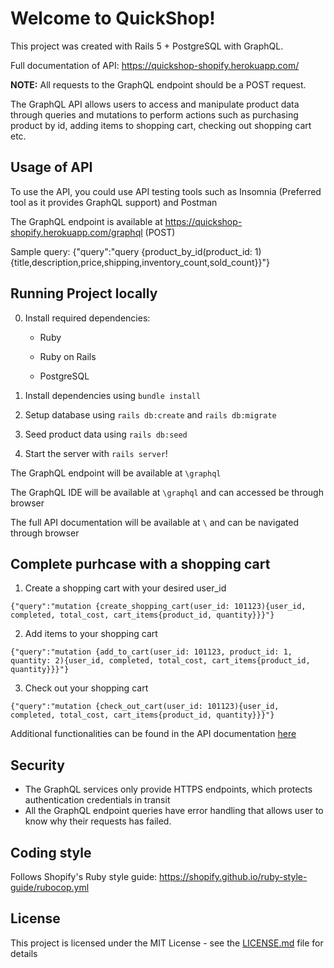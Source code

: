 # Welcome to QuickShop!

This project was created with Rails 5 + PostgreSQL with GraphQL. 


Full documentation of API: https://quickshop-shopify.herokuapp.com/


**NOTE:** All requests to the GraphQL endpoint should be a POST request.

The GraphQL API allows users to access and manipulate product data through queries and mutations to perform actions such as purchasing product by id, adding items to shopping cart, checking out shopping cart etc.

## Usage of API
To use the API, you could use API testing tools such as Insomnia (Preferred tool as it provides GraphQL support) and Postman

The GraphQL endpoint is available at https://quickshop-shopify.herokuapp.com/graphql (POST)

Sample query:
{"query":"query {product_by_id(product_id: 1){title,description,price,shipping,inventory_count,sold_count}}"}

## Running Project locally

0. Install required dependencies:

    * Ruby
    
    * Ruby on Rails
    
    * PostgreSQL


1. Install dependencies using `bundle install`
2. Setup database using `rails db:create` and `rails db:migrate`
3. Seed product data using `rails db:seed`
4. Start the server with `rails server`!

The GraphQL endpoint will be available at `\graphql`

The GraphQL IDE will be available at `\graphql` and can accessed be through browser

The full API documentation will be available at `\` and can be navigated through browser


## Complete purhcase with a shopping cart

1. Create a shopping cart with your desired user_id
```
{"query":"mutation {create_shopping_cart(user_id: 101123){user_id, completed, total_cost, cart_items{product_id, quantity}}}"}
```

2. Add items to your shopping cart
```
{"query":"mutation {add_to_cart(user_id: 101123, product_id: 1, quantity: 2){user_id, completed, total_cost, cart_items{product_id, quantity}}}"}
```

3. Check out your shopping cart
```
{"query":"mutation {check_out_cart(user_id: 101123){user_id, completed, total_cost, cart_items{product_id, quantity}}}"}
```

Additional functionalities can be found in the API documentation [here](https://quickshop-shopify.herokuapp.com/)

## Security
* The GraphQL services only provide HTTPS endpoints, which protects authentication credentials in transit
* All the GraphQL endpoint queries have error handling that allows user to know why their requests has failed.

## Coding style

Follows Shopify's Ruby style guide: https://shopify.github.io/ruby-style-guide/rubocop.yml


## License

This project is licensed under the MIT License - see the [LICENSE.md](LICENSE.md) file for details


